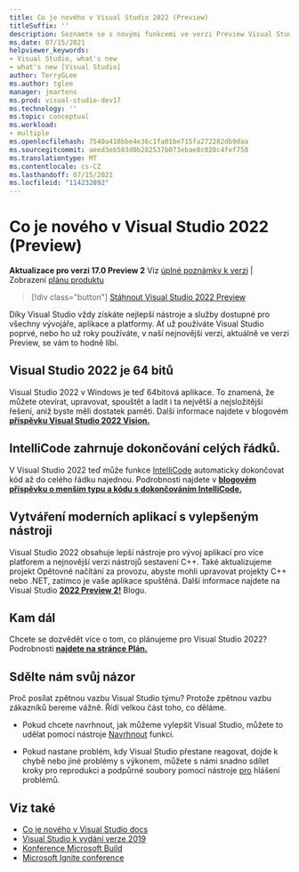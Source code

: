 ```yaml
---
title: Co je nového v Visual Studio 2022 (Preview)
titleSuffix: ''
description: Seznamte se s novými funkcemi ve verzi Preview Visual Studio 2022.
ms.date: 07/15/2021
helpviewer_keywords:
- Visual Studio, what's new
- what's new [Visual Studio]
author: TerryGLee
ms.author: tglee
manager: jmartens
ms.prod: visual-studio-dev17
ms.technology: ''
ms.topic: conceptual
ms.workload:
- multiple
ms.openlocfilehash: 7540a418bbe4e36c1fa01be715fa272282db9daa
ms.sourcegitcommit: aeed3eb503d0b282537b073ebae8c028c4fef750
ms.translationtype: MT
ms.contentlocale: cs-CZ
ms.lasthandoff: 07/15/2021
ms.locfileid: "114232892"
---
```

# <a name="whats-new-in-visual-studio-2022-preview"></a>Co je nového v Visual Studio 2022 (Preview)

**Aktualizace pro verzi 17.0 Preview 2** Viz [úplné poznámky k verzi](/visualstudio/releases/2022/release-notes-preview/) | Zobrazení [plánu produktu](/visualstudio/productinfo/vs-roadmap/)

>[!div class="button"]
>[Stáhnout Visual Studio 2022 Preview](https://visualstudio.microsoft.com/vs/preview/vs2022/)

Díky Visual Studio vždy získáte nejlepší nástroje a služby dostupné pro všechny vývojáře, aplikace a platformy. Ať už používáte Visual Studio poprvé, nebo ho už roky používáte, v naší nejnovější verzi, aktuálně ve verzi Preview, se vám to hodně líbí.

## <a name="visual-studio-2022-is-64-bit"></a>Visual Studio 2022 je 64 bitů

Visual Studio 2022 v Windows je teď 64bitová aplikace. To znamená, že můžete otevírat, upravovat, spouštět a ladit i ta největší a nejsložitější řešení, aniž byste měli dostatek paměti. Další informace najdete v blogovém [**příspěvku Visual Studio 2022 Vision.**](https://devblogs.microsoft.com/visualstudio/visual-studio-2022/)

## <a name="intellicode-includes-whole-line-completion"></a>IntelliCode zahrnuje dokončování celých řádků.

V Visual Studio 2022 teď může funkce [IntelliCode](/visualstudio/intellicode/) automaticky dokončovat kód až do celého řádku najednou. Podrobnosti najdete v [**blogovém příspěvku o menším typu a kódu s dokončováním IntelliCode.**](https://devblogs.microsoft.com/visualstudio/type-less-code-more-with-intellicode-completions/)

## <a name="build-modern-apps-with-improved-tools"></a>Vytváření moderních aplikací s vylepšeným nástroji

Visual Studio 2022 obsahuje lepší nástroje pro vývoj aplikací pro více platforem a nejnovější verzi nástrojů sestavení C++. Také aktualizujeme projekt Opětovné načítání za provozu, abyste mohli upravovat projekty C++ nebo .NET, zatímco je vaše aplikace spuštěná. Další informace najdete na Visual Studio [ **2022 Preview 2!**](https://devblogs.microsoft.com/visualstudio/visual-studio-2022-preview-2-is-out/) Blogu.

## <a name="whats-next"></a>Kam dál

Chcete se dozvědět více o tom, co plánujeme pro Visual Studio 2022? Podrobnosti [**najdete na stránce Plán.**](/visualstudio/productinfo/vs-roadmap/)

## <a name="give-us-feedback"></a>Sdělte nám svůj názor

Proč posílat zpětnou vazbu Visual Studio týmu? Protože zpětnou vazbu zákazníků bereme vážně. Řídí velkou část toho, co děláme.

* Pokud chcete navrhnout, jak můžeme vylepšit Visual Studio, můžete to udělat pomocí nástroje [Navrhnout](suggest-a-feature.md) funkci.

* Pokud nastane problém, kdy Visual Studio přestane reagovat, dojde k chybě nebo jiné problémy s výkonem, můžete s námi snadno sdílet kroky pro reprodukci a podpůrné soubory pomocí nástroje [pro](how-to-report-a-problem-with-visual-studio.md) hlášení problémů.

## <a name="see-also"></a>Viz také

* [Co je nového v Visual Studio docs](whats-new-visual-studio-docs.md)
* [Visual Studio k vydání verze 2019](/visualstudio/releases/2019/release-notes/)
* [Konference Microsoft Build](https://www.microsoft.com/build)
* [Microsoft Ignite conference](https://www.microsoft.com/ignite)
